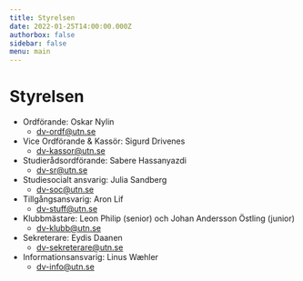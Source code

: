 ```yaml
---
title: Styrelsen
date: 2022-01-25T14:00:00.000Z
authorbox: false
sidebar: false
menu: main
---
```


# Styrelsen

* Ordförande: Oskar Nylin
  * dv-ordf@utn.se
* Vice Ordförande & Kassör: Sigurd Drivenes 
  * dv-kassor@utn.se
* Studierådsordförande: Sabere Hassanyazdi
  * dv-sr@utn.se
* Studiesocialt ansvarig: Julia Sandberg
  * dv-soc@utn.se
* Tillgångsansvarig: Aron Lif
  * dv-stuff@utn.se
* Klubbmästare: Leon Philip (senior) och Johan Andersson Östling (junior)
  * dv-klubb@utn.se
* Sekreterare: Eydis Daanen
  * dv-sekreterare@utn.se
* Informationsansvarig: Linus Wæhler
  * dv-info@utn.se

